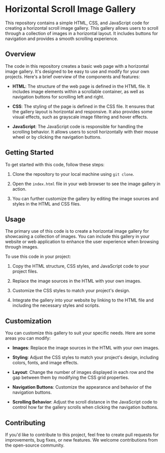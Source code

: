 
# Horizontal Scroll Image Gallery

This repository contains a simple HTML, CSS, and JavaScript code for creating a horizontal scroll image gallery. This gallery allows users to scroll through a collection of images in a horizontal layout. It includes buttons for navigation and provides a smooth scrolling experience.


## Overview

The code in this repository creates a basic web page with a horizontal image gallery. It's designed to be easy to use and modify for your own projects. Here's a brief overview of the components and features:

- **HTML**: The structure of the web page is defined in the HTML file. It includes image elements within a scrollable container, as well as navigation buttons for scrolling left and right.

- **CSS**: The styling of the page is defined in the CSS file. It ensures that the gallery layout is horizontal and responsive. It also provides some visual effects, such as grayscale image filtering and hover effects.

- **JavaScript**: The JavaScript code is responsible for handling the scrolling behavior. It allows users to scroll horizontally with their mouse wheel or by clicking the navigation buttons.

## Getting Started

To get started with this code, follow these steps:

1. Clone the repository to your local machine using `git clone`.

2. Open the `index.html` file in your web browser to see the image gallery in action.

3. You can further customize the gallery by editing the image sources and styles in the HTML and CSS files.

## Usage

The primary use of this code is to create a horizontal image gallery for showcasing a collection of images. You can include this gallery in your website or web application to enhance the user experience when browsing through images.

To use this code in your project:

1. Copy the HTML structure, CSS styles, and JavaScript code to your project files.

2. Replace the image sources in the HTML with your own images.

3. Customize the CSS styles to match your project's design.

4. Integrate the gallery into your website by linking to the HTML file and including the necessary styles and scripts.

## Customization

You can customize this gallery to suit your specific needs. Here are some areas you can modify:

- **Images**: Replace the image sources in the HTML with your own images.

- **Styling**: Adjust the CSS styles to match your project's design, including colors, fonts, and image effects.

- **Layout**: Change the number of images displayed in each row and the gap between them by modifying the CSS grid properties.

- **Navigation Buttons**: Customize the appearance and behavior of the navigation buttons.

- **Scrolling Behavior**: Adjust the scroll distance in the JavaScript code to control how far the gallery scrolls when clicking the navigation buttons.

## Contributing

If you'd like to contribute to this project, feel free to create pull requests for improvements, bug fixes, or new features. We welcome contributions from the open-source community.

